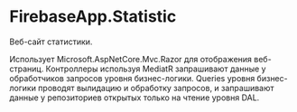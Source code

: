 # FirebaseApp.Statistic

Веб-сайт статистики.

Использует Microsoft.AspNetCore.Mvc.Razor для отображения веб-страниц.
Контроллеры используя MediatR запрашивают данные у обработчиков запросов уровня бизнес-логики.
Queries уровня бизнес-логики проводят вылидацию и обработку запросов, и запрашивают данные у репозиториев открытых только на чтение уровня DAL.
